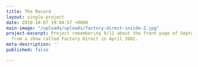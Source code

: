 ```yaml
---
title: The Record
layout: single-project
date: 2018-10-07 19:04:57 +0000
main-image: "/uploads/uploads/factory-direct-inside-2.jpg"
project-excerpt: Project remembering 9/11 about the front page of September 10, 2001,
  from a show called Factory Direct in April 2002.
meta-description: ''
published: false

---
```

